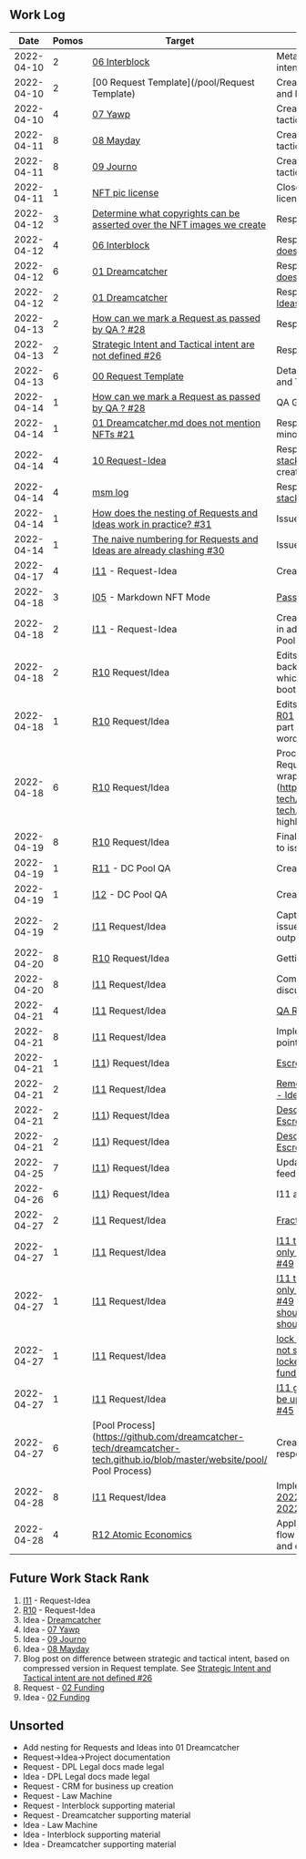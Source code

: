 ## Work Log

| Date       | Pomos | Target                                                                                                                                                | Description                                                                                                                                                                                                                                                                                                                                  |
| ---------- | ----- | ----------------------------------------------------------------------------------------------------------------------------------------------------- | -------------------------------------------------------------------------------------------------------------------------------------------------------------------------------------------------------------------------------------------------------------------------------------------------------------------------------------------- |
| 2022-04-10 | 2     | [06 Interblock](../../Requests/R06.md)                                                                                                                | Meta: Creation of the strategic intent                                                                                                                                                                                                                                                                                                       |
| 2022-04-10 | 2     | [00 Request Template](/pool/Request Template)                                                                                                         | Creation and alteration of Request and Idea templates                                                                                                                                                                                                                                                                                        |
| 2022-04-10 | 4     | [07 Yawp](../../Requests/R07.md)                                                                                                                      | Creation of the strategic and tactical intent                                                                                                                                                                                                                                                                                                |
| 2022-04-11 | 8     | [08 Mayday](../../Requests/R08.md)                                                                                                                    | Creation of the strategic and tactical intent                                                                                                                                                                                                                                                                                                |
| 2022-04-11 | 8     | [09 Journo](../../Requests/R09.md)                                                                                                                    | Creation of the strategic and tactical intent                                                                                                                                                                                                                                                                                                |
| 2022-04-11 | 1     | [NFT pic license](https://github.com/dreamcatcher-tech/dreamcatcher-tech.github.io/issues/18)                                                         | Close read through of hotpot.ai license and response to issue                                                                                                                                                                                                                                                                                |
| 2022-04-12 | 3     | [Determine what copyrights can be asserted over the NFT images we create](https://github.com/dreamcatcher-tech/dreamcatcher-tech.github.io/issues/18) | Response                                                                                                                                                                                                                                                                                                                                     |
| 2022-04-12 | 4     | [06 Interblock](../../Requests/R06.md)                                                                                                                | Response to [06 Interblock.md does not mention privacy](https://github.com/dreamcatcher-tech/dreamcatcher-tech.github.io/issues/22)                                                                                                                                                                                                          |
| 2022-04-12 | 6     | [01 Dreamcatcher](../../Requests/R01.md)                                                                                                              | Response to [01 Dreamcatcher.md does not mention NFTs](https://github.com/dreamcatcher-tech/dreamcatcher-tech.github.io/issues/21)                                                                                                                                                                                                           |
| 2022-04-12 | 2     | [01 Dreamcatcher](../../Requests/R01.md)                                                                                                              | Response to [QA for Requests and Ideas, independent of QA of output](https://github.com/dreamcatcher-tech/dreamcatcher-tech.github.io/issues/20)                                                                                                                                                                                             |
| 2022-04-13 | 2     | [How can we mark a Request as passed by QA ? #28](https://github.com/dreamcatcher-tech/dreamcatcher-tech.github.io/issues/28)                         | Response                                                                                                                                                                                                                                                                                                                                     |
| 2022-04-13 | 2     | [Strategic Intent and Tactical intent are not defined #26](https://github.com/dreamcatcher-tech/dreamcatcher-tech.github.io/issues/26)                | Response                                                                                                                                                                                                                                                                                                                                     |
| 2022-04-13 | 6     | [00 Request Template](https://github.com/dreamcatcher-tech/dreamcatcher-tech.github.io/blob/master/website/nfas/Requests/R00.md)                      | Detailed the guidance on Strategic and Tactical intent                                                                                                                                                                                                                                                                                       |
| 2022-04-14 | 1     | [How can we mark a Request as passed by QA ? #28](https://github.com/dreamcatcher-tech/dreamcatcher-tech.github.io/issues/28)                         | QA Gates and Dreams                                                                                                                                                                                                                                                                                                                          |
| 2022-04-14 | 1     | [01 Dreamcatcher.md does not mention NFTs #21](https://github.com/dreamcatcher-tech/dreamcatcher-tech.github.io/issues/21)                            | Response to this issue, and other minor issue responses                                                                                                                                                                                                                                                                                      |
| 2022-04-14 | 4     | [10 Request-Idea](https://github.com/dreamcatcher-tech/dreamcatcher-tech.github.io/blob/master/website/nfas/Requests/R10.md)                          | Response to issue [Future work stack rank has no cohesion #24](https://github.com/dreamcatcher-tech/dreamcatcher-tech.github.io/issues/24) - created Request for Request/Idea                                                                                                                                                                |
| 2022-04-14 | 4     | [msm log](https://github.com/dreamcatcher-tech/dreamcatcher-tech.github.io/edit/master/website/nfas/AppData/Logs/msm.md)                              | Response to issue [Future work stack is ambiguous #23](https://github.com/dreamcatcher-tech/dreamcatcher-tech.github.io/issues/23)                                                                                                                                                                                                           |
| 2022-04-14 | 1     | [How does the nesting of Requests and Ideas work in practice? #31](https://github.com/dreamcatcher-tech/dreamcatcher-tech.github.io/issues/31)        | Issue raised                                                                                                                                                                                                                                                                                                                                 |
| 2022-04-14 | 1     | [The naive numbering for Requests and Ideas are already clashing #30](https://github.com/dreamcatcher-tech/dreamcatcher-tech.github.io/issues/30)     | Issue raised                                                                                                                                                                                                                                                                                                                                 |
| 2022-04-17 | 4     | [I11](https://github.com/dreamcatcher-tech/dreamcatcher-tech.github.io/blob/master/website/nfas/Ideas/I11.md) - Request-Idea                          | Creation                                                                                                                                                                                                                                                                                                                                     |
| 2022-04-18 | 3     | [I05](https://github.com/dreamcatcher-tech/dreamcatcher-tech.github.io/blob/master/website/nfas/Ideas/I05.md) - Markdown NFT Mode                     | [Passing Pool QA and forking](https://github.com/dreamcatcher-tech/dreamcatcher-tech.github.io/issues/34)                                                                                                                                                                                                                                    |
| 2022-04-18 | 2     | [I11](https://github.com/dreamcatcher-tech/dreamcatcher-tech.github.io/blob/master/website/nfas/Ideas/I11.md) - Request-Idea                          | Creation of the first output object in advance of acceptance by DC Pool QA                                                                                                                                                                                                                                                                   |
| 2022-04-18 | 2     | [R10](https://github.com/dreamcatcher-tech/dreamcatcher-tech.github.io/edit/master/website/nfas/Requests/R10.md) Request/Idea                         | Edits to link Request/Idea cycle back to [R01](https://github.com/dreamcatcher-tech/dreamcatcher-tech.github.io/blob/master/website/nfas/Requests/R01.md) - Dreamcatcher of which it's a part and to get bootstrapping wording right.                                                                                                        |
| 2022-04-18 | 1     | [R10](https://github.com/dreamcatcher-tech/dreamcatcher-tech.github.io/edit/master/website/nfas/Requests/R10.md) Request/Idea                         | Edits to link [R10](https://github.com/dreamcatcher-tech/dreamcatcher-tech.github.io/edit/master/website/nfas/Requests/R10.md) to cycle back to [R01](https://github.com/dreamcatcher-tech/dreamcatcher-tech.github.io/blob/master/website/nfas/Requests/R01.md) - Dreamcatcher of which it's a part and to get bootstrapping wording right. |
| 2022-04-18 | 6     | [R10](https://github.com/dreamcatcher-tech/dreamcatcher-tech.github.io/edit/master/website/nfas/Requests/R10.md) Request/Idea                         | Process for many-to-many Requests-Ideas, and addition of wrapper (Proposal?) See (https://github.com/dreamcatcher-tech/dreamcatcher-tech.github.io/issues/31), highlighting [the diagram here](https://drive.google.com/drive/u/1/folders/1TLz_Hjzyy2P0mUc-Po5ShJsEsC3Bqbdw).                                                                |
| 2022-04-19 | 8     | [R10](https://github.com/dreamcatcher-tech/dreamcatcher-tech.github.io/edit/master/website/nfas/Requests/R10.md) Request/Idea                         | Finalising process and responding to issues                                                                                                                                                                                                                                                                                                  |
| 2022-04-19 | 1     | [R11](https://github.com/dreamcatcher-tech/dreamcatcher-tech.github.io/blob/master/website/nfas/Requests/R11.md) - DC Pool QA                         | Creation                                                                                                                                                                                                                                                                                                                                     |
| 2022-04-19 | 1     | [I12](https://github.com/dreamcatcher-tech/dreamcatcher-tech.github.io/blob/master/website/nfas/Ideas/I12.md) - DC Pool QA                            | Creation                                                                                                                                                                                                                                                                                                                                     |
| 2022-04-19 | 2     | [I11](https://github.com/dreamcatcher-tech/dreamcatcher-tech.github.io/edit/master/website/nfas/Requests/R10.md) Request/Idea                         | Capturing/editting down text from issues for guidance doc/blog output                                                                                                                                                                                                                                                                        |
| 2022-04-20 | 8     | [R10](https://github.com/dreamcatcher-tech/dreamcatcher-tech.github.io/edit/master/website/nfas/Requests/R10.md) Request/Idea                         | Getting it over the line                                                                                                                                                                                                                                                                                                                     |
| 2022-04-20 | 8     | [I11](https://github.com/dreamcatcher-tech/dreamcatcher-tech.github.io/blob/master/website/nfas/Ideas/I11.md) Request/Idea                            | Complete rewrite reflecting R10 discussion this morning                                                                                                                                                                                                                                                                                      |
| 2022-04-21 | 4     | [I11](https://github.com/dreamcatcher-tech/dreamcatcher-tech.github.io/blob/master/website/nfas/Ideas/I11.md) Request/Idea                            | [QA Review of rewrite](https://youtu.be/oUGyXxIoscM)                                                                                                                                                                                                                                                                                         |
| 2022-04-21 | 8     | [I11](https://github.com/dreamcatcher-tech/dreamcatcher-tech.github.io/blob/master/website/nfas/Ideas/I11.md) Request/Idea                            | Implementation of QA Review points for resubmission                                                                                                                                                                                                                                                                                          |
| 2022-04-21 | 1     | [I11](https://github.com/dreamcatcher-tech/dreamcatcher-tech.github.io/blob/master/website/nfas/Ideas/I11.md)) Request/Idea                           | [Escrowing Process #38](https://github.com/dreamcatcher-tech/dreamcatcher-tech.github.io/issues/38)                                                                                                                                                                                                                                          |
| 2022-04-21 | 2     | [I11](https://github.com/dreamcatcher-tech/dreamcatcher-tech.github.io/blob/master/website/nfas/Ideas/I11.md) Request/Idea                            | [Removing and Changing Requests - Ideas #39](https://github.com/dreamcatcher-tech/dreamcatcher-tech.github.io/issues/39)                                                                                                                                                                                                                     |
| 2022-04-21 | 2     | [I11](https://github.com/dreamcatcher-tech/dreamcatcher-tech.github.io/blob/master/website/nfas/Ideas/I11.md)) Request/Idea                           | [Describing the concept of Pool and Escrow #40](https://github.com/dreamcatcher-tech/dreamcatcher-tech.github.io/blob/master/website/nfas/Ideas/I11.md)                                                                                                                                                                                      |
| 2022-04-21 | 2     | [I11](https://github.com/dreamcatcher-tech/dreamcatcher-tech.github.io/blob/master/website/nfas/Ideas/I11.md)) Request/Idea                           | [Describing the concept of Pool and Escrow #40](https://github.com/dreamcatcher-tech/dreamcatcher-tech.github.io/blob/master/website/nfas/Ideas/I11.md)                                                                                                                                                                                      |
| 2022-04-25 | 7     | [I11](https://github.com/dreamcatcher-tech/dreamcatcher-tech.github.io/blob/master/website/nfas/Ideas/I11.md)) Request/Idea                           | Update to I11 following QA feedback                                                                                                                                                                                                                                                                                                          |
| 2022-04-26 | 6     | [I11](https://github.com/dreamcatcher-tech/dreamcatcher-tech.github.io/blob/master/website/nfas/Ideas/I11.md)) Request/Idea                           | I11 available for resubmission                                                                                                                                                                                                                                                                                                               |
| 2022-04-27 | 2     | [I11](https://github.com/dreamcatcher-tech/dreamcatcher-tech.github.io/blob/master/website/nfas/Ideas/I11.md) Request/Idea                            | [Fractional work/funding #43](https://github.com/dreamcatcher-tech/dreamcatcher-tech.github.io/issues/43)                                                                                                                                                                                                                                    |
| 2022-04-27 | 1     | [I11](https://github.com/dreamcatcher-tech/dreamcatcher-tech.github.io/blob/master/website/nfas/Ideas/I11.md) Request/Idea                            | [I11 too many actors - there should only be funders, workers, and QA #49](https://github.com/dreamcatcher-tech/dreamcatcher-tech.github.io/issues/49)                                                                                                                                                                                        |
| 2022-04-27 | 1     | [I11](https://github.com/dreamcatcher-tech/dreamcatcher-tech.github.io/blob/master/website/nfas/Ideas/I11.md) Request/Idea                            | [I11 too many actors - there should only be funders, workers, and QA #49](https://github.com/dreamcatcher-tech/dreamcatcher-tech.github.io/issues/49) and [I11 ideas in dust mode should not be listed in market, nor should they be in drafts #48](https://github.com/dreamcatcher-tech/dreamcatcher-tech.github.io/issues/48)              |
| 2022-04-27 | 1     | [I11](https://github.com/dreamcatcher-tech/dreamcatcher-tech.github.io/blob/master/website/nfas/Ideas/I11.md) Request/Idea                            | [lock to open reverse transition is not shown #47](https://github.com/dreamcatcher-tech/dreamcatcher-tech.github.io/issues/47) and [I11 open to locked transition is not funding/work #46](https://github.com/dreamcatcher-tech/dreamcatcher-tech.github.io/issues/46)                                                                       |
| 2022-04-27 | 1     | [I11](https://github.com/dreamcatcher-tech/dreamcatcher-tech.github.io/blob/master/website/nfas/Ideas/I11.md) Request/Idea                            | [I11 generating images should not be up to anyone but the submitter #45](https://github.com/dreamcatcher-tech/dreamcatcher-tech.github.io/issues/45)                                                                                                                                                                                         |
| 2022-04-27 | 6     | [Pool Process](https://github.com/dreamcatcher-tech/dreamcatcher-tech.github.io/blob/master/website/pool/ Pool Process)                               | Creation, and associated issue responses (not listed)                                                                                                                                                                                                                                                                                        |
| 2022-04-28 | 8     | [I11](https://github.com/dreamcatcher-tech/dreamcatcher-tech.github.io/blob/master/website/nfas/Ideas/I11.md) Request/Idea                            | Implementation of QA feedback at [2022-04-28 Request-Idea](https://youtu.be/IYlJzRUhC-g) and [2022-04-28 Request-Idea 2](https://youtu.be/rRnyen6BlAg)                                                                                                                                                                                       |
| 2022-04-28 | 4     | [R12 Atomic Economics](https://github.com/dreamcatcher-tech/dreamcatcher-tech.github.io/blob/master/website/nfas/Requests/R12.md)                     | Application of incentives in the git flow diagram by seeing how CERN and others do it                                                                                                                                                                                                                | 2022-05-28 | 10     | [I15 DC Website (dust) ](https://dreamcatcher-tech.github.io/nfas/nfas/Ideas/I15) | Creation - initial proposal as to layout of website for Investors, Workers and Market Demand |




## Future Work Stack Rank

1. [I11](https://github.com/dreamcatcher-tech/dreamcatcher-tech.github.io/blob/master/website/nfas/Ideas/I11.md) - Request-Idea
2. [R10](https://github.com/dreamcatcher-tech/dreamcatcher-tech.github.io/blob/master/website/nfas/Requests/R10.md) - Request-Idea
3. Idea - [Dreamcatcher](https://github.com/dreamcatcher-tech/dreamcatcher-tech.github.io/blob/master/website/nfas/Ideas/I01.md)
4. Idea - [07 Yawp](https://github.com/dreamcatcher-tech/dreamcatcher-tech.github.io/blob/master/website/nfas/Ideas/I07.md)
5. Idea - [09 Journo](https://github.com/dreamcatcher-tech/dreamcatcher-tech.github.io/blob/master/website/nfas/Requests/R09.md)
6. Idea - [08 Mayday](https://github.com/dreamcatcher-tech/dreamcatcher-tech.github.io/blob/master/website/nfas/Ideas/I08.md)
7. Blog post on difference between strategic and tactical intent, based on compressed version in Request template. See [Strategic Intent and Tactical intent are not defined #26](https://github.com/dreamcatcher-tech/dreamcatcher-tech.github.io/issues/26)
8. Request - [02 Funding](https://github.com/dreamcatcher-tech/dreamcatcher-tech.github.io/blob/master/website/nfas/Requests/R02.md)
9. Idea - [02 Funding](https://github.com/dreamcatcher-tech/dreamcatcher-tech.github.io/blob/master/website/nfas/Ideas/I02.md)

## Unsorted

- Add nesting for Requests and Ideas into 01 Dreamcatcher
- Request->Idea->Project documentation
- Request - DPL Legal docs made legal
- Idea - DPL Legal docs made legal
- Request - CRM for business up creation
- Request - Law Machine
- Request - Interblock supporting material
- Request - Dreamcatcher supporting material
- Idea - Law Machine
- Idea - Interblock supporting material
- Idea - Dreamcatcher supporting material
